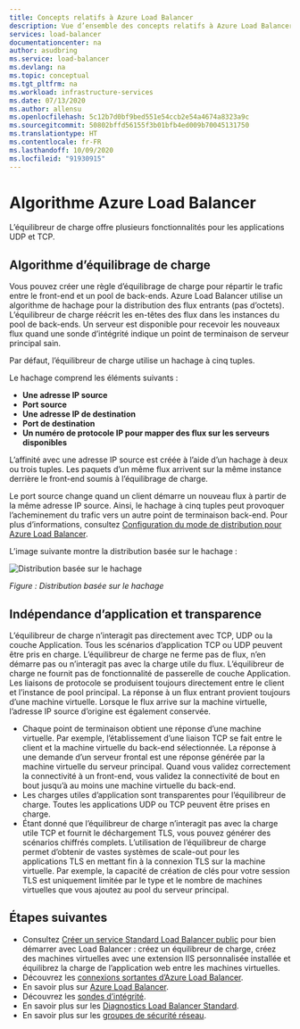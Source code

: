 ```yaml
---
title: Concepts relatifs à Azure Load Balancer
description: Vue d’ensemble des concepts relatifs à Azure Load Balancer
services: load-balancer
documentationcenter: na
author: asudbring
ms.service: load-balancer
ms.devlang: na
ms.topic: conceptual
ms.tgt_pltfrm: na
ms.workload: infrastructure-services
ms.date: 07/13/2020
ms.author: allensu
ms.openlocfilehash: 5c12b7d0bf9bed551e54ccb2e54a4674a8323a9c
ms.sourcegitcommit: 50802bffd56155f3b01bfb4ed009b70045131750
ms.translationtype: HT
ms.contentlocale: fr-FR
ms.lasthandoff: 10/09/2020
ms.locfileid: "91930915"
---
```

# <a name="azure-load-balancer-algorithm"></a>Algorithme Azure Load Balancer

L’équilibreur de charge offre plusieurs fonctionnalités pour les applications UDP et TCP.

## <a name="load-balancing-algorithm"></a>Algorithme d’équilibrage de charge

Vous pouvez créer une règle d’équilibrage de charge pour répartir le trafic entre le front-end et un pool de back-ends. Azure Load Balancer utilise un algorithme de hachage pour la distribution des flux entrants (pas d’octets). L’équilibreur de charge réécrit les en-têtes des flux dans les instances du pool de back-ends. Un serveur est disponible pour recevoir les nouveaux flux quand une sonde d’intégrité indique un point de terminaison de serveur principal sain.

Par défaut, l’équilibreur de charge utilise un hachage à cinq tuples.

Le hachage comprend les éléments suivants :

- **Une adresse IP source**
- **Port source**
- **Une adresse IP de destination**
- **Port de destination**
- **Un numéro de protocole IP pour mapper des flux sur les serveurs disponibles**

L’affinité avec une adresse IP source est créée à l’aide d’un hachage à deux ou trois tuples. Les paquets d’un même flux arrivent sur la même instance derrière le front-end soumis à l’équilibrage de charge.

Le port source change quand un client démarre un nouveau flux à partir de la même adresse IP source. Ainsi, le hachage à cinq tuples peut provoquer l’acheminement du trafic vers un autre point de terminaison back-end.
Pour plus d’informations, consultez [Configuration du mode de distribution pour Azure Load Balancer](./load-balancer-distribution-mode.md).

L’image suivante montre la distribution basée sur le hachage :

![Distribution basée sur le hachage](./media/load-balancer-overview/load-balancer-distribution.png)

*Figure : Distribution basée sur le hachage*

## <a name="application-independence-and-transparency"></a>Indépendance d’application et transparence

L’équilibreur de charge n’interagit pas directement avec TCP, UDP ou la couche Application. Tous les scénarios d’application TCP ou UDP peuvent être pris en charge. L’équilibreur de charge ne ferme pas de flux, n’en démarre pas ou n’interagit pas avec la charge utile du flux. L’équilibreur de charge ne fournit pas de fonctionnalité de passerelle de couche Application. Les liaisons de protocole se produisent toujours directement entre le client et l’instance de pool principal. La réponse à un flux entrant provient toujours d’une machine virtuelle. Lorsque le flux arrive sur la machine virtuelle, l’adresse IP source d’origine est également conservée.

- Chaque point de terminaison obtient une réponse d’une machine virtuelle. Par exemple, l’établissement d’une liaison TCP se fait entre le client et la machine virtuelle du back-end sélectionnée. La réponse à une demande d’un serveur frontal est une réponse générée par la machine virtuelle du serveur principal. Quand vous validez correctement la connectivité à un front-end, vous validez la connectivité de bout en bout jusqu’à au moins une machine virtuelle du back-end.
- Les charges utiles d’application sont transparentes pour l’équilibreur de charge. Toutes les applications UDP ou TCP peuvent être prises en charge.
- Étant donné que l’équilibreur de charge n’interagit pas avec la charge utile TCP et fournit le déchargement TLS, vous pouvez générer des scénarios chiffrés complets. L’utilisation de l’équilibreur de charge permet d’obtenir de vastes systèmes de scale-out pour les applications TLS en mettant fin à la connexion TLS sur la machine virtuelle. Par exemple, la capacité de création de clés pour votre session TLS est uniquement limitée par le type et le nombre de machines virtuelles que vous ajoutez au pool du serveur principal.

## <a name="next-steps"></a>Étapes suivantes

- Consultez [Créer un service Standard Load Balancer public](quickstart-load-balancer-standard-public-portal.md) pour bien démarrer avec Load Balancer : créez un équilibreur de charge, créez des machines virtuelles avec une extension IIS personnalisée installée et équilibrez la charge de l’application web entre les machines virtuelles.
- Découvrez les [connexions sortantes d’Azure Load Balancer](load-balancer-outbound-connections.md).
- En savoir plus sur [Azure Load Balancer](load-balancer-overview.md).
- Découvrez les [sondes d’intégrité](load-balancer-custom-probe-overview.md).
- En savoir plus sur les [Diagnostics Load Balancer Standard](load-balancer-standard-diagnostics.md).
- En savoir plus sur les [groupes de sécurité réseau](../virtual-network/security-overview.md).
